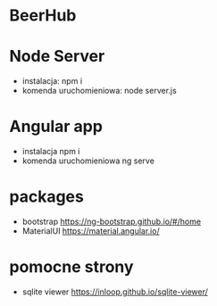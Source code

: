 # BeerHub
# Node Server
- instalacja:
npm i
- komenda uruchomieniowa:
node server.js
# Angular app
- instalacja
npm i
- komenda uruchomieniowa
ng serve
# packages
- bootstrap
https://ng-bootstrap.github.io/#/home
- MaterialUI
https://material.angular.io/
# pomocne strony
- sqlite viewer
https://inloop.github.io/sqlite-viewer/